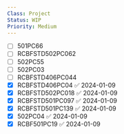 ```yaml
---
Class: Project
Status: WIP
Priority: Medium
---
```

- [ ] 501PC66
- [ ] RCBFSTD502PC062
- [ ] 502PC55
- [ ] 502PC03
- [ ] RCBFSTD406PC044
- [x] RCBFSTD406PC04 ✅ 2024-01-09
- [x] RCBFSTD502PC018 ✅ 2024-01-09
- [x] RCBFSTD501PC097 ✅ 2024-01-09
- [x] RCBFSTD501PC139 ✅ 2024-01-09
- [x] 502PC04 ✅ 2024-01-09
- [x] RCBF501PC19 ✅ 2024-01-09